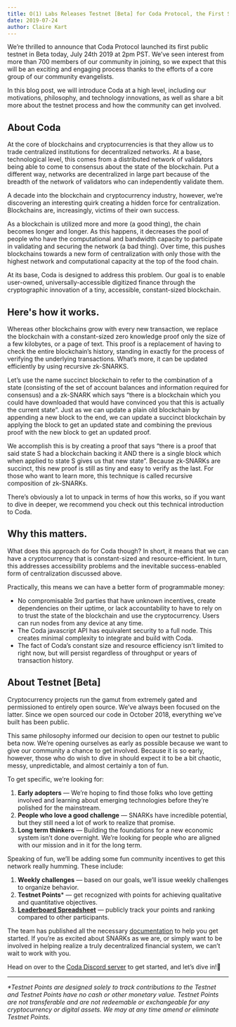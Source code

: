 ```yaml
---
title: O(1) Labs Releases Testnet [Beta] for Coda Protocol, the First Succinct Blockchain
date: 2019-07-24
author: Claire Kart
---
```


We’re thrilled to announce that Coda Protocol launched its first public testnet in Beta today, July 24th 2019 at 2pm PST. We’ve seen interest from more than 700 members of our community in joining, so we expect that this will be an exciting and engaging process thanks to the efforts of a core group of our community evangelists.

In this blog post, we will introduce Coda at a high level, including our motivations, philosophy, and technology innovations, as well as share a bit more about the testnet process and how the community can get involved.

## About Coda

At the core of blockchains and cryptocurrencies is that they allow us to trade centralized institutions for decentralized networks. At a base, technological level, this comes from a distributed network of validators being able to come to consensus about the state of the blockchain. Put a different way, networks are decentralized in large part because of the breadth of the network of validators who can independently validate them.

A decade into the blockchain and cryptocurrency industry, however, we’re discovering an interesting quirk creating a hidden force for centralization. Blockchains are, increasingly, victims of their own success.

As a blockchain is utilized more and more (a good thing), the chain becomes longer and longer. As this happens, it decreases the pool of people who have the computational and bandwidth capacity to participate in validating and securing the network (a bad thing). Over time, this pushes blockchains towards a new form of centralization with only those with the highest network and computational capacity at the top of the food chain.

At its base, Coda is designed to address this problem. Our goal is to enable user-owned, universally-accessible digitized finance through the cryptographic innovation of a tiny, accessible, constant-sized blockchain.

## Here's how it works.

Whereas other blockchains grow with every new transaction, we replace the blockchain with a constant-sized zero knowledge proof only the size of a few kilobytes, or a page of text. This proof is a replacement of having to check the entire blockchain’s history, standing in exactly for the process of verifying the underlying transactions. What’s more, it can be updated efficiently by using recursive zk-SNARKS.

Let’s use the name succinct blockchain to refer to the combination of a state (consisting of the set of account balances and information required for consensus) and a zk-SNARK which says “there is a blockchain which you could have downloaded that would have convinced you that this is actually the current state”. Just as we can update a plain old blockchain by appending a new block to the end, we can update a succinct blockchain by applying the block to get an updated state and combining the previous proof with the new block to get an updated proof.

We accomplish this is by creating a proof that says “there is a proof that said state S had a blockchain backing it AND there is a single block which when applied to state S gives us that new state”. Because zk-SNARKs are succinct, this new proof is still as tiny and easy to verify as the last. For those who want to learn more, this technique is called recursive composition of zk-SNARKs.

There’s obviously a lot to unpack in terms of how this works, so if you want to dive in deeper, we recommend you check out this technical introduction to Coda.

## Why this matters.

What does this approach do for Coda though? In short, it means that we can have a cryptocurrency that is constant-sized and resource-efficient. In turn, this addresses accessibility problems and the inevitable success-enabled form of centralization discussed above.

Practically, this means we can have a better form of programmable money:

* No compromisable 3rd parties that have unknown incentives, create dependencies on their uptime, or lack accountability to have to rely on to trust the state of the blockchain and use the cryptocurrency. Users can run nodes from any device at any time.
* The Coda javascript API has equivalent security to a full node. This creates minimal complexity to integrate and build with Coda.
* The fact of Coda’s constant size and resource efficiency isn’t limited to right now, but will persist regardless of throughput or years of transaction history.

## About Testnet [Beta]

Cryptocurrency projects run the gamut from extremely gated and permissioned to entirely open source. We’ve always been focused on the latter. Since we open sourced our code in October 2018, everything we’ve built has been public.

This same philosophy informed our decision to open our testnet to public beta now. We’re opening ourselves as early as possible because we want to give our community a chance to get involved. Because it is so early, however, those who do wish to dive in should expect it to be a bit chaotic, messy, unpredictable, and almost certainly a ton of fun.

To get specific, we’re looking for:

1. **Early adopters** — We’re hoping to find those folks who love getting involved and learning about emerging technologies before they’re polished for the mainstream.
2. **People who love a good challenge** — SNARKs have incredible potential, but they still need a lot of work to realize that promise.
3. **Long term thinkers** — Building the foundations for a new economic system isn’t done overnight. We’re looking for people who are aligned with our mission and in it for the long term.<Paste>

Speaking of fun, we’ll be adding some fun community incentives to get this network really humming. These include:

1. **Weekly challenges** — based on our goals, we’ll issue weekly challenges to organize behavior.
2. **Testnet Points**\* — get recognized with points for achieving qualitative and quantitative objectives.
3. **[Leaderboard Spreadsheet](http://bit.ly/TestnetBetaLeaderboard)** — publicly track your points and ranking compared to other participants.

The team has published all the necessary [documentation](https://codaprotocol.com/docs/) to help you get started. If you’re as excited about SNARKs as we are, or simply want to be involved in helping realize a truly decentralized financial system, we can’t wait to work with you.

Head on over to the [Coda Discord server](http://bit.ly/CodaDiscord) to get started, and let’s dive in!

-----

*\*Testnet Points are designed solely to track contributions to the Testnet and Testnet Points have no cash or other monetary value. Testnet Points are not transferable and are not redeemable or exchangeable for any cryptocurrency or digital assets. We may at any time amend or eliminate Testnet Points.*
